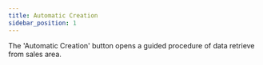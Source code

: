 ```yaml
---
title: Automatic Creation
sidebar_position: 1
---
```


The 'Automatic Creation' button opens a guided procedure of data retrieve from sales area.






